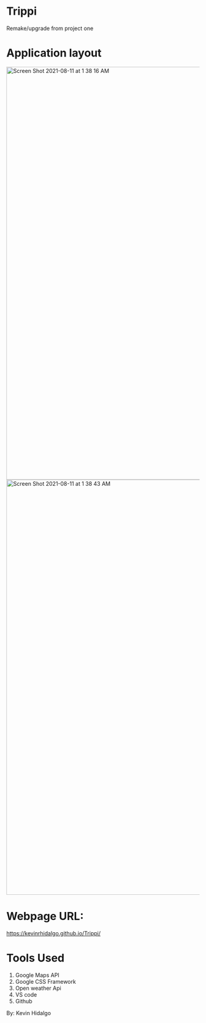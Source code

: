 # Trippi
  Remake/upgrade from project one

# Application layout
<img width="1077" alt="Screen Shot 2021-08-11 at 1 38 16 AM" src="https://user-images.githubusercontent.com/78196245/128975548-43bb153f-f48c-43ab-bd7d-3b6c16d31d1b.png">
<img width="1083" alt="Screen Shot 2021-08-11 at 1 38 43 AM" src="https://user-images.githubusercontent.com/78196245/128975556-33297cdb-3530-45fa-9db4-161673b1cd4b.png">

# Webpage URL:
https://kevinrhidalgo.github.io/Trippi/

# Tools Used
1. Google Maps API
2. Google CSS Framework
3. Open weather Api
4. VS code
5. Github


By: Kevin Hidalgo 
